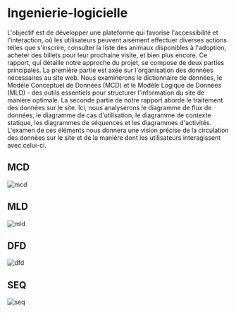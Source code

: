 # Ingenierie-logicielle

L'objectif est de développer une plateforme qui favorise l'accessibilité et l'interaction, où les
utilisateurs peuvent aisément effectuer diverses actions telles que s'inscrire, consulter la liste
des animaux disponibles à l'adoption, acheter des billets pour leur prochaine visite, et bien
plus encore.
Ce rapport, qui détaille notre approche du projet, se compose de deux parties principales. La
première partie est axée sur l'organisation des données nécessaires au site web. Nous
examinerons le dictionnaire de données, le Modèle Conceptuel de Données (MCD) et le
Modèle Logique de Données (MLD) - des outils essentiels pour structurer l'information du
site de manière optimale.
La seconde partie de notre rapport aborde le traitement des données sur le site. Ici, nous
analyserons le diagramme de flux de données, le diagramme de cas d'utilisation, le
diagramme de contexte statique, les diagrammes de séquences et les diagrammes d'activités.
L'examen de ces éléments nous donnera une vision précise de la circulation des données sur le
site et de la manière dont les utilisateurs interagissent avec celui-ci.

MCD
----

![mcd](https://github.com/ibra-mboula/Ingenierie-logicielle/assets/78673312/c1c4ee27-bae3-4d98-9888-2245864aff4a)

MLD
----
![mld](https://github.com/ibra-mboula/Ingenierie-logicielle/assets/78673312/f2f781d7-4cd2-4f1b-a2cd-c5d0e3e5167e)

DFD
----
![dfd](https://github.com/ibra-mboula/Ingenierie-logicielle/assets/78673312/e5596b70-39b0-46bb-b71b-c217066b9ec3)

SEQ
----
![seq](https://github.com/ibra-mboula/Ingenierie-logicielle/assets/78673312/07a9cdd3-463b-4283-942b-6f4261de4f61)

